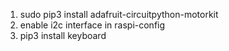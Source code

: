 1. sudo pip3 install adafruit-circuitpython-motorkit
2. enable i2c interface in raspi-config
3. pip3 install keyboard
